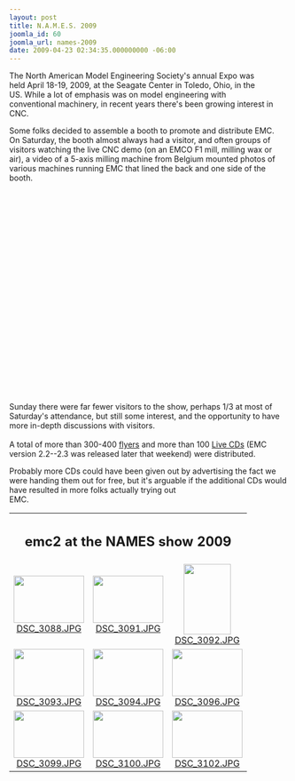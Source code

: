 ```yaml
---
layout: post
title: N.A.M.E.S. 2009
joomla_id: 60
joomla_url: names-2009
date: 2009-04-23 02:34:35.000000000 -06:00
---
```

The North American Model Engineering Society&#39;s annual Expo was held&nbsp;April 18-19, 2009, at the Seagate Center in Toledo, Ohio, in the US.&nbsp;While a lot of emphasis was on model engineering with conventional&nbsp;machinery, in recent years there&#39;s been growing interest in CNC.<p>Some folks decided to assemble a booth to promote and distribute EMC. <br />On Saturday, the booth almost always had a visitor, and often groups of visitors watching the live CNC demo (on an EMCO F1 mill, milling wax or air), a video of a 5-axis milling machine from Belgium mounted photos of various machines running EMC that lined the back and one side of the booth. </p><object classid="clsid:D27CDB6E-AE6D-11cf-96B8-444553540000" codebase="http://download.macromedia.com/pub/shockwave/cabs/flash/swflash.cab#version=6,0,29,0" width="425" height="350"><param name="movie" value="http://www.youtube.com/v/DjPCEpZybXs" /><param name="quality" value="high" /><param name="menu" value="false" /><param name="wmode" value="" /><embed src="http://www.youtube.com/v/DjPCEpZybXs" wmode="" quality="high" menu="false" pluginspage="http://www.macromedia.com/go/getflashplayer" type="application/x-shockwave-flash" width="425" height="350"></embed></object> <p><br />Sunday there were far fewer visitors to the show, perhaps 1/3 at most of Saturday&#39;s attendance, but still some interest, and the opportunity to have more in-depth discussions with visitors.<br /><br />A total of more than 300-400 <a href="http://wiki.linuxcnc.org/uploads/flyer_v2.pdf" target="_blank">flyers</a> and more than 100 <a href="content/view/21/4/" target="_blank">Live CDs</a> (EMC version 2.2--2.3 was released later that weekend) were distributed. </p><p>Probably more CDs could have been given out by advertising the fact we were handing them out for free, but it&#39;s arguable if the additional CDs would have resulted in more folks actually trying out <br />EMC.</p><p><table border="0"><tbody><tr><td colspan="3" align="center" valign="top"><h2>emc2 at the NAMES show 2009</h2></td></tr><tr><td align="center" valign="middle"><a href="images/names/DSC_3088.JPG"><img src="images/names/TN_DSC_3088.JPG" alt="" width="127" height="85" /></a><br /><a href="images/names/DSC_3088.JPG">DSC_3088.JPG</a></td><td align="center" valign="middle"><a href="images/names/DSC_3091.JPG"><img src="images/names/TN_DSC_3091.JPG" alt="" width="127" height="85" /></a><br /><a href="images/names/DSC_3091.JPG">DSC_3091.JPG</a></td><td align="center" valign="middle"><a href="images/names/DSC_3092.JPG"><img src="images/names/TN_DSC_3092.JPG" alt="" width="85" height="127" /></a><br /><a href="images/names/DSC_3092.JPG">DSC_3092.JPG</a></td></tr><tr><td align="center" valign="middle"><a href="images/names/DSC_3093.JPG"><img src="images/names/TN_DSC_3093.JPG" alt="" width="127" height="85" /></a><br /><a href="images/names/DSC_3093.JPG">DSC_3093.JPG</a></td><td align="center" valign="middle"><a href="images/names/DSC_3094.JPG"><img src="images/names/TN_DSC_3094.JPG" alt="" width="127" height="85" /></a><br /><a href="images/names/DSC_3094.JPG">DSC_3094.JPG</a></td><td align="center" valign="middle"><a href="images/names/DSC_3096.JPG"><img src="images/names/TN_DSC_3096.JPG" alt="" width="127" height="85" /></a><br /><a href="images/names/DSC_3096.JPG">DSC_3096.JPG</a></td></tr><tr><td align="center" valign="middle"><a href="images/names/DSC_3099.JPG"><img src="images/names/TN_DSC_3099.JPG" alt="" width="127" height="85" /></a><br /><a href="images/names/DSC_3099.JPG">DSC_3099.JPG</a></td><td align="center" valign="middle"><a href="images/names/DSC_3100.JPG"><img src="images/names/TN_DSC_3100.JPG" alt="" width="127" height="85" /></a><br /><a href="images/names/DSC_3100.JPG">DSC_3100.JPG</a></td><td align="center" valign="middle"><a href="images/names/DSC_3102.JPG"><img src="images/names/TN_DSC_3102.JPG" alt="" width="127" height="85" /></a><br /><a href="images/names/DSC_3102.JPG">DSC_3102.JPG</a></td></tr></tbody></table></p>
